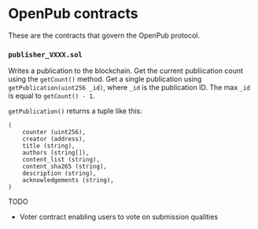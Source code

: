 # OpenPub contracts

These are the contracts that govern the OpenPub protocol.

### `publisher_VXXX.sol`
Writes a publication to the blockchain. Get the current publiication count using the `getCount()` method. Get a single publication using `getPublication(uint256 _id)`, where `_id` is the publication ID. The max `_id` is equal to `getCount() - 1`.

`getPublication()` returns a tuple like this:
```
(
    counter (uint256),
    creator (address),
    title (string),
    authors (string[]),
    content_list (string),
    content_sha265 (string),
    description (string),
    acknowledgements (string),
)
```

TODO
- Voter contract enabling users to vote on submission qualities
